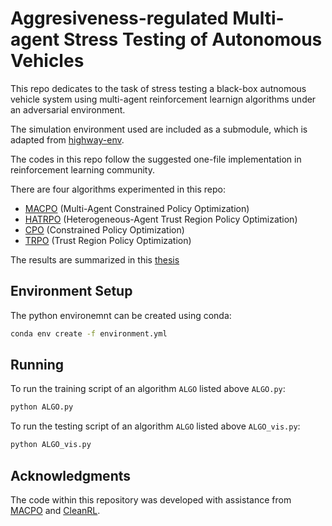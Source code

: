 # Aggresiveness-regulated Multi-agent Stress Testing of Autonomous Vehicles

This repo dedicates to the task of stress testing a black-box autnomous vehicle system using multi-agent reinforcement learnign algorithms under an adversarial environment.

The simulation environment used are included as a submodule, which is adapted from [highway-env](https://github.com/Farama-Foundation/HighwayEnv).

The codes in this repo follow the suggested one-file implementation in reinforcement learning community.

There are four algorithms experimented in this repo:
- [MACPO](https://arxiv.org/abs/2110.02793) (Multi-Agent Constrained Policy Optimization)
- [HATRPO](https://arxiv.org/abs/2109.11251) (Heterogeneous-Agent Trust Region Policy Optimization)
- [CPO](https://arxiv.org/abs/1705.10528) (Constrained Policy Optimization)
- [TRPO](https://arxiv.org/abs/1502.05477) (Trust Region Policy Optimization)

The results are summarized in this [thesis](http://hdl.handle.net/10012/19897)

## Environment Setup
The python environemnt can be created using conda:
```bash
conda env create -f environment.yml
```

## Running
To run the training script of an algorithm `ALGO` listed above `ALGO.py`:
```bash
python ALGO.py
```
To run the testing script of an algorithm `ALGO` listed above `ALGO_vis.py`:
```bash
python ALGO_vis.py
```

## Acknowledgments
The code within this repository was developed with assistance from [MACPO](https://github.com/chauncygu/Multi-Agent-Constrained-Policy-Optimisation) and [CleanRL](https://github.com/vwxyzjn/cleanrl/tree/master/cleanrl).